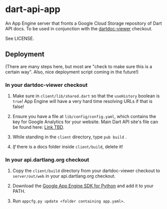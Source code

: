 dart-api-app
============

An App Engine server that fronts a Google Cloud Storage
repository of Dart API docs. To be used in conjunction with the 
[dartdoc-viewer](https://github.com/dart-lang/dartdoc-viewer) checkout.

See LICENSE.

## Deployment 

(There are many steps here, but most are "check to make sure this is a certain
way". Also, nice deployment script coming in the future!)

### In your dartdoc-viewer checkout

1. Make sure in `client/lib/shared.dart` so 
that the `useHistory` boolean is `true`! App Engine will have a very hard time
resolving URLs if that is false!

1. Ensure you have a file at 
`lib/config/config.yaml`, which contains the key for Google Analytics for your 
website. Main Dart API site's file can be found here: 
[Link TBD](http://google.com).

1. While standing in the `client` directory, type `pub build` .

1. _If_ there is a docs folder inside `client/build`, delete it!

### In your api.dartlang.org checkout 

1. Copy the `client/build` directory from your dartdoc-viewer checkout to 
`server/out/web` in your api.dartlang.org checkout.

1. Download the [Google App Engine SDK for Python][GAE] and add it to your 
PATH.

1. Run `appcfg.py update <folder containing app.yaml>`.

[GAE]: https://developers.google.com/appengine/downloads#Google_App_Engine_SDK_for_Python "Google App Engine SDK for Python"
